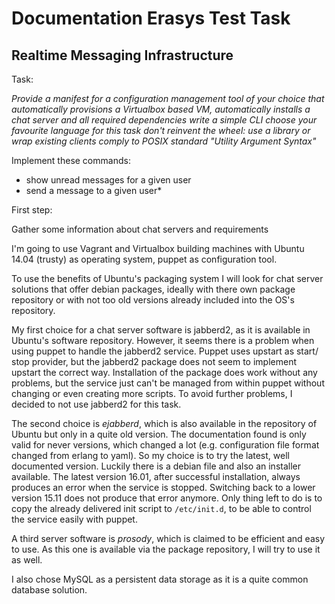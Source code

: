 Documentation Erasys Test Task
==============================

Realtime Messaging Infrastructure
---------------------------------

Task:

*Provide a manifest for a configuration management tool of your choice that automatically provisions a Virtualbox based VM, automatically installs a chat server and all required dependencies
write a simple CLI
choose your favourite language for this task
don't reinvent the wheel: use a library or wrap existing clients
comply to POSIX standard "Utility Argument Syntax"*

Implement these commands:
- show unread messages for a given user
- send a message to a given user*


First step:

Gather some information about chat servers and requirements


I'm going to use Vagrant and Virtualbox building machines with Ubuntu 14.04 (trusty) as operating system, puppet as configuration tool.

To use the benefits of Ubuntu's packaging system I will look for chat server solutions that offer debian packages, ideally with there own package repository or with not too old versions already included into the OS's repository.

My first choice for a chat server software is jabberd2, as it is available in Ubuntu's software repository. However, it seems there is a problem when using puppet to handle the jabberd2 service. Puppet uses upstart as start/ stop provider, but the jabberd2 package does not seem to implement upstart the correct way.
Installation of the package does work without any problems, but the service just can't be managed from within puppet without changing or even creating more scripts. To avoid further problems, I decided to not use jabberd2 for this task.

The second choice is _ejabberd_, which is also available in the repository of Ubuntu but only in a quite old version. The documentation found is only valid for never versions, which changed a lot (e.g. configuration file format changed from erlang to yaml). So my choice is to try the latest, well documented version. Luckily there is a debian file and also an installer available. The latest version 16.01, after successful installation, always produces an error when the service is stopped. Switching back to a lower version 15.11 does not produce that error anymore. Only thing left to do is to copy the already delivered init script to `/etc/init.d`, to be able to control the service easily with puppet.

A third server software is _prosody_, which is claimed to be efficient and easy to use. As this one is available via the package repository, I will try to use it as well.



I also chose MySQL as a persistent data storage as it is a quite common database solution.
